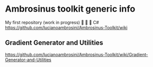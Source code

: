 # Ambrosinus toolkit generic info
  My first repository (work in progress) 🦏 🦗 🐍 C#
  https://github.com/lucianoambrosini/Ambrosinus-Toolkit/wiki
  
  

## Gradient Generator and Utilities
https://github.com/lucianoambrosini/Ambrosinus-Toolkit/wiki/Gradient-Generator-and-Utilities 
